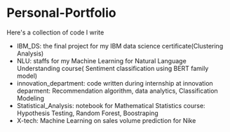 # Personal-Portfolio
Here's a collection of code I write


  - IBM_DS: the final project for my IBM data science certificate(Clustering Analysis)
  - NLU: staffs for my Machine Learning for Natural Language Understanding course( Sentiment classification using BERT family model)
  - innovation_department: code written during internship at innovation deparment: Recommendation algorithm, data analytics, Classification Modeling
  - Statistical_Analysis: notebook for Mathematical Statistics course: Hypothesis Testing, Random Forest, Boostraping
  - X-tech: Machine Learning on sales volume prediction for Nike
  
